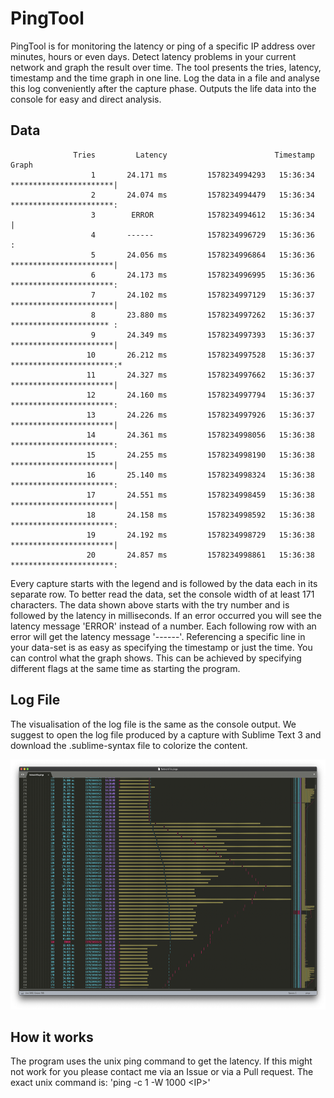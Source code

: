 # PingTool

PingTool is for monitoring the latency or ping of a specific IP address over minutes, hours or even days.
Detect latency problems in your current network and graph the result over time.
The tool presents the tries, latency, timestamp and the time graph in one line.
Log the data in a file and analyse this log conveniently after the capture phase.
Outputs the life data into the console for easy and direct analysis.

## Data

```
              Tries         Latency                        Timestamp   Graph
                  1       24.171 ms         1578234994293   15:36:34   ***********************|
                  2       24.074 ms         1578234994479   15:36:34   ***********************:
                  3        ERROR            1578234994612   15:36:34                          |
                  4       ------            1578234996729   15:36:36                          :
                  5       24.056 ms         1578234996864   15:36:36   ***********************|
                  6       24.173 ms         1578234996995   15:36:36   ***********************:
                  7       24.102 ms         1578234997129   15:36:37   ***********************|
                  8       23.880 ms         1578234997262   15:36:37   ********************** :
                  9       24.349 ms         1578234997393   15:36:37   ***********************|
                 10       26.212 ms         1578234997528   15:36:37   ***********************:*
                 11       24.327 ms         1578234997662   15:36:37   ***********************|
                 12       24.160 ms         1578234997794   15:36:37   ***********************:
                 13       24.226 ms         1578234997926   15:36:37   ***********************|
                 14       24.361 ms         1578234998056   15:36:38   ***********************:
                 15       24.255 ms         1578234998190   15:36:38   ***********************|
                 16       25.140 ms         1578234998324   15:36:38   ***********************:
                 17       24.551 ms         1578234998459   15:36:38   ***********************|
                 18       24.158 ms         1578234998592   15:36:38   ***********************:
                 19       24.192 ms         1578234998729   15:36:38   ***********************|
                 20       24.857 ms         1578234998861   15:36:38   ***********************:
```

Every capture starts with the legend and is followed by the data each in its separate row.
To better read the data, set the console width of at least 171 characters.
The data shown above starts with the try number and is followed by the latency in milliseconds.
If an error occurred you will see the latency message 'ERROR' instead of a number.
Each following row with an error will get the latency message '------'.
Referencing a specific line in your data-set is as easy as specifying the timestamp or just the time. 
You can control what the graph shows.
This can be achieved by specifying different flags at the same time as starting the program.

## Log File

The visualisation of the log file is the same as the console output.
We suggest to open the log file produced by a capture with Sublime Text 3 and download the .sublime-syntax file to colorize the content.
<p align="center">
  <img src="/docs/LogExample.png?raw=true" alt="Log file example" height="400"/>
</p>

## How it works

The program uses the unix ping command to get the latency.
If this might not work for you please contact me via an Issue or via a Pull request.
The exact unix command is: 'ping -c 1 -W 1000 \<IP\>'
